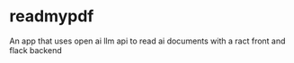 # readmypdf
 An app that uses open ai llm api to read ai documents with a ract front and flack backend
